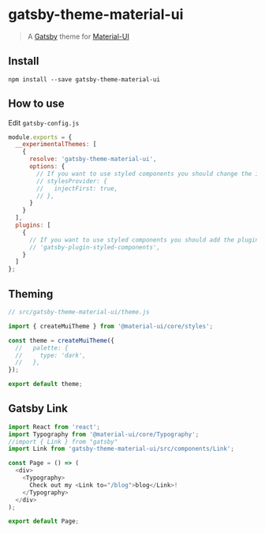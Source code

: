 # gatsby-theme-material-ui

> A [Gatsby](https://github.com/gatsbyjs/gatsby) theme for
> [Material-UI](https://github.com/mui-org/material-ui)

## Install

`npm install --save gatsby-theme-material-ui`

## How to use

Edit `gatsby-config.js`

```javascript
module.exports = {
  __experimentalThemes: [
    {
      resolve: 'gatsby-theme-material-ui',
      options: {
        // If you want to use styled components you should change the injection order.
        // stylesProvider: {
        //   injectFirst: true,
        // },
      }
    }
  ],
  plugins: [
    {
      // If you want to use styled components you should add the plugin here.
      // 'gatsby-plugin-styled-components',
    }
  ]
};
```

## Theming

```javascript
// src/gatsby-theme-material-ui/theme.js

import { createMuiTheme } from '@material-ui/core/styles';

const theme = createMuiTheme({
  //   palette: {
  //     type: 'dark',
  //   },
});

export default theme;
```

## Gatsby Link

```javascript
import React from 'react';
import Typography from '@material-ui/core/Typography';
//import { Link } from "gatsby"
import Link from 'gatsby-theme-material-ui/src/components/Link';

const Page = () => (
  <div>
    <Typography>
      Check out my <Link to="/blog">blog</Link>!
    </Typography>
  </div>
);

export default Page;
```
